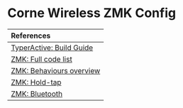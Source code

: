 # Corne Wireless ZMK Config

| References |
| :--- |
| [TyperActive: Build Guide](https://docs.typeractive.xyz/build-guides/corne-wireless)
| [ZMK: Full code list](https://zmk.dev/docs/codes) |
| [ZMK: Behaviours overview](https://zmk.dev/docs/behaviors) |
| [ZMK: Hold-tap](https://zmk.dev/docs/behaviors/hold-tap) |
| [ZMK: Bluetooth](https://zmk.dev/docs/features/bluetooth) |
